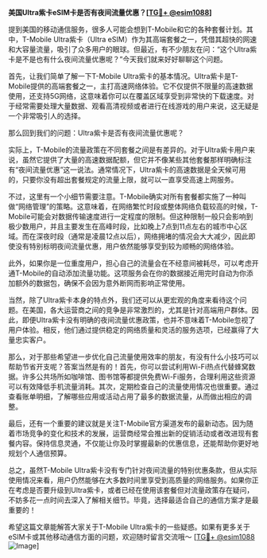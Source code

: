 **美国Ultra紫卡eSIM卡是否有夜间流量优惠？[[TG💪+ @esim1088](https://t.me/s/esim1088)]**

提到美国的移动通信服务，很多人可能会想到T-Mobile和它的各种套餐计划。其中，T-Mobile Ultra紫卡（Ultra eSIM）作为其高端套餐之一，凭借其超快的网速和大容量流量，吸引了众多用户的眼球。但最近，有不少朋友在问：“这个Ultra紫卡是不是也有什么夜间流量优惠呢？”今天我们就来好好聊聊这个问题。

首先，让我们简单了解一下T-Mobile Ultra紫卡的基本情况。Ultra紫卡是T-Mobile提供的高端套餐之一，主打高速网络体验。它不仅提供不限量的高速数据使用，还支持5G网络，这意味着你可以在覆盖区域享受到非常快的下载速度。对于经常需要处理大量数据、观看高清视频或者进行在线游戏的用户来说，这无疑是一个非常吸引人的选择。

那么回到我们的问题：Ultra紫卡是否有夜间流量优惠呢？

实际上，T-Mobile的流量政策在不同套餐之间是有差异的。对于Ultra紫卡用户来说，虽然它提供了大量的高速数据配额，但它并不像某些其他套餐那样明确标注有“夜间流量优惠”这一说法。通常情况下，Ultra紫卡的高速数据是全天候可用的，只要你没有超出套餐规定的流量上限，就可以一直享受高速上网服务。

不过，这里有一个小细节需要注意。T-Mobile确实对所有套餐都实施了一种叫做“网络管理”的策略。这意味着，在网络繁忙时段或整体网络负载较高的时候，T-Mobile可能会对数据传输速度进行一定程度的限制。但这种限制一般只会影响到极少数用户，并且主要发生在高峰时段，比如晚上7点到11点左右的城市中心区域。而在深夜时段（通常是凌晨12点以后），网络拥堵的情况会大大减少，因此即使没有特别标明夜间流量优惠，用户依然能够享受到较为顺畅的网络体验。

此外，如果你是一位重度用户，担心自己的流量会在不经意间被耗尽，可以考虑开通T-Mobile的自动添加流量功能。这项服务会在你的数据接近用完时自动为你添加额外的数据包，确保不会因为意外断网而影响正常使用。

当然，除了Ultra紫卡本身的特点外，我们还可以从更宏观的角度来看待这个问题。在美国，各大运营商之间的竞争是非常激烈的，尤其是针对高端用户群体。因此，即便Ultra紫卡没有明确的夜间流量优惠政策，也并不意味着T-Mobile忽视了用户体验。相反，他们通过提供稳定的网络质量和灵活的服务选项，已经赢得了大量忠实客户。

那么，对于那些希望进一步优化自己流量使用效率的朋友，有没有什么小技巧可以帮助节省开支呢？答案当然是有的！首先，你可以尝试利用Wi-Fi热点代替蜂窝数据。许多公共场所如咖啡馆、图书馆等都提供免费Wi-Fi服务，合理利用这些资源可以有效降低手机流量消耗。其次，定期检查自己的流量使用情况也很重要。通过查看账单明细，了解哪些应用或活动占用了最多的数据流量，从而做出相应的调整。

最后，还有一个重要的建议就是关注T-Mobile官方渠道发布的最新动态。因为随着市场竞争的变化和技术的发展，运营商经常会推出新的促销活动或者改进现有套餐内容。保持信息灵通，不仅能让你及时掌握最新的优惠信息，还能帮助你更好地规划个人通信预算。

总之，虽然T-Mobile Ultra紫卡没有专门针对夜间流量的特别优惠条款，但从实际使用情况来看，用户仍然能够在大多数时间里享受到高质量的网络服务。如果你正在考虑是否要升级到Ultra紫卡，或者已经在使用该套餐但对流量政策存在疑问，不妨多花一点时间去深入了解相关细节。毕竟，选择最适合自己的通信方案才是最重要的！

希望这篇文章能解答大家关于T-Mobile Ultra紫卡的一些疑惑。如果有更多关于eSIM卡或其他移动通信方面的问题，欢迎随时留言交流哦～ [[TG💪+ @esim1088](https://t.me/s/esim1088) ![Image](https://i.postimg.cc/4NQfJmqS/Snipaste-2025-05-13-00-14-12.png)]